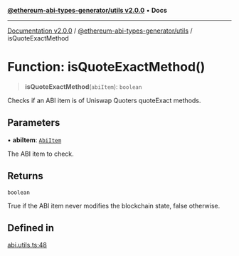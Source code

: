 [**@ethereum-abi-types-generator/utils v2.0.0**](../README.md) • **Docs**

***

[Documentation v2.0.0](../../../packages.md) / [@ethereum-abi-types-generator/utils](../README.md) / isQuoteExactMethod

# Function: isQuoteExactMethod()

> **isQuoteExactMethod**(`abiItem`): `boolean`

Checks if an ABI item is of Uniswap Quoters quoteExact methods.

## Parameters

• **abiItem**: [`AbiItem`](../../types/type-aliases/AbiItem.md)

The ABI item to check.

## Returns

`boolean`

True if the ABI item never modifies the blockchain state, false otherwise.

## Defined in

[abi.utils.ts:48](https://github.com/niZmosis/ethereum-abi-types-generator/blob/8be0c174f1ad191b06c4413881733fc6912573c5/packages/utils/src/abi.utils.ts#L48)
